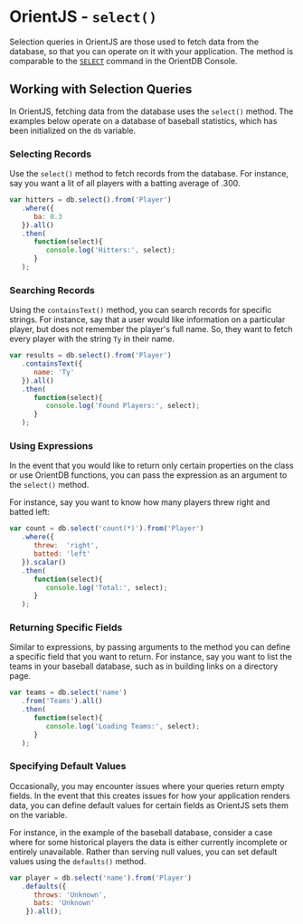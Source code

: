 

# OrientJS - `select()`

Selection queries in OrientJS are those used to fetch data from the database, so that you can operate on it with your application.  The method is comparable to the [`SELECT`](../sql/SQL-Query.md) command in the OrientDB Console.

## Working with Selection Queries

In OrientJS, fetching data from the database uses the `select()` method.  The examples below operate on a database of baseball statistics, which has been initialized on the `db` variable.


### Selecting Records

Use the `select()` method to fetch records from the database.  For instance, say you want a lit of all players with a batting average of .300.

```js
var hitters = db.select().from('Player')
   .where({
      ba: 0.3
   }).all()
   .then(
      function(select){
         console.log('Hitters:', select);
      }
   );
```

### Searching Records

Using the `containsText()` method, you can search records for specific strings.  For instance, say that a user would like information on a particular player, but does not remember the player's full name.  So, they want to fetch every player with the string `Ty` in their name.

```js
var results = db.select().from('Player')
   .containsText({
      name: 'Ty'
   }).all()
   .then(
      function(select){
         console.log('Found Players:', select);
      }
   );
```


### Using Expressions

In the event that you would like to return only certain properties on the class or use OrientDB functions, you can pass the expression as an argument to the `select()` method.

For instance, say you want to know how many players threw right and batted left:

```js
var count = db.select('count(*)').from('Player')
   .where({
      threw:  'right',
      batted: 'left'
   }).scalar()
   .then(
      function(select){
         console.log('Total:', select);
      }
   );
```

### Returning Specific Fields

Similar to expressions, by passing arguments to the method you can define a specific field that you want to return.  For instance, say you want to list the teams in your baseball database, such as in building links on a directory page.

```js
var teams = db.select('name')
   .from('Teams').all()
   .then(
      function(select){
         console.log('Loading Teams:', select);
      }
   );
```

### Specifying Default Values

Occasionally, you may encounter issues where your queries return empty fields.  In the event that this creates issues for how your application renders data, you can define default values for certain fields as OrientJS sets them on the variable.

For instance, in the example of the baseball database, consider a case where for some historical players the data is either currently incomplete or entirely unavailable. Rather than serving null values, you can set default values using the `defaults()` method.

```js
var player = db.select('name').from('Player')
   .defaults({
      throws: 'Unknown',
      bats: 'Unknown'
    }).all();
```
